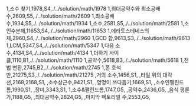 1,소수 찾기,1978,S4,./../solution/math/1978
1,최대공약수와 최소공배수,2609,S5,./../solution/math/2609
1,최소공배수,1934,S5,./../solution/math/1934
1,소수,2581,S5,./../solution/math/2581
1,소인수분해,11653,S4,./../solution/math/11653
1,에라토스테네스의 체,2960,S4,./../solution/math/2960
1,GCD 합,9613,S3,./../solution/math/9613
1,LCM,5347,S4,./../solution/math/5347
1,다음 소수,4134,S4,./../solution/math/4134
1,더하기 사이클,1110,B1,./../solution/math/1110
1,공약수,5618,B3,./../solution/math/5618
1,진법 변환,2745,B2,./../solution/math/2745
1,폰 호석만,21275,S3,./../solution/math/21275
,거의 소수,1456,S1,
,타일 위의 대각선,2168,2168,S1,
,소수상근수,9421,S1,
,멍멍이 쓰다듬기,1669,S1,
,소수인팰린드롬,1990,S1,
,장미,3343,S1,
1,소수&팰린드롬,1747,G5,
,공약수,2436,G5,
,음식 평론가,1188,G5,
,최대공약수,2824,G5,
,마지막 팩토리얼 수,2553,G5,
